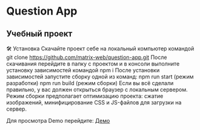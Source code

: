 # Question App

## Учебный проект

🛠️ Установка
Скачайте проект себе на локальный компьютер командой git clone https://github.com/matrix-web/question-app.git
После скачивания перейдите в папку с проектом и в консоли выполните установку зависимостей командой npm i
После установки зависимостей запустите сборку одной из команд:
npm run start (режим разработки)
npm run build (режим сборки)
Если вы всё сделали правильно, у вас должен открыться браузер с локальным сервером. Режим сборки предполагает оптимизацию проекта: сжатие изображений, минифицирование CSS и JS-файлов для загрузки на сервер.

Для просмотра Demo перейдите: [Демо](https://question-app-fa0db.web.app/)